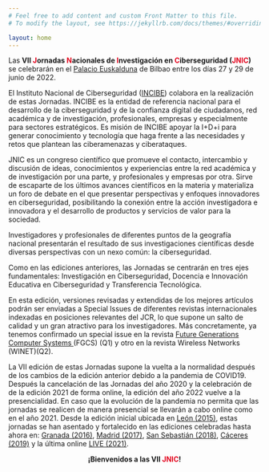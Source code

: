 ```yaml
---
# Feel free to add content and custom Front Matter to this file.
# To modify the layout, see https://jekyllrb.com/docs/themes/#overriding-theme-defaults

layout: home
---
```


<!-- <H2 style="text-align: center; background-color:red; color:white;">INFORMACION</h2> -->
<!-- <H2 style="text-align: center;"><strong><a href="http://doi.org/10.18239/jornadas_2021.34.00" target="_actas">Descarga las Actas JNIC 2021 Live</a></strong></H2> -->
<!-- <H2 style="text-align: center;">
    <strong><a href="{{site.url}}/Actas_JNIC_2021.pdf" target="_actas">Descarga las Actas JNIC 2021 Live</a></strong>
</H2>
<h3 style="text-align: center">
    <a href="https://www.youtube.com/channel/UCp34bSijbcf0xeJk2AI5dCw/videos">
        <img src="https://2021.jnic.es/Logos/youtube_logo.png" style="vertical-align:bottom"/>
        Accede al canal YouTube de las jornadas para ver las sesiones
    </a>
</h3> -->
<p style="text-align: justify;">
</p>
<!-- <h3><strong>Importante: </strong></h3> 
<h4><center>Para conectar a las jornadas consulte el <a href="{{site.url}}/programa">programa</a> y allí encontrará los enlaces a las sesiones</center></h4> -->
<p style="text-align: center; background-color:red; color:white;"></p>

Las <b>VII <span style="color:#e3041e">J</span>ornadas <span style="color:#e3041e">N</span>acionales de <span style="color:#e3041e">I</span>nvestigación en <span style="color:#e3041e">C</span>iberseguridad (<span style="color:#e3041e">JNIC</span>)</b> se celebrarán en el <a href="https://www.euskalduna.eus/es" target="_blank">Palacio Euskalduna</a> de Bilbao entre los días 27 y 29 de junio de 2022. 

El Instituto Nacional de Ciberseguridad (<a href="https://www.incibe.es/" target="_blank">INCIBE</a>) colabora en la realización de estas Jornadas. INCIBE es la entidad de referencia nacional para el desarrollo de la ciberseguridad y de la confianza digital de ciudadanos, red académica y de investigación, profesionales, empresas y especialmente para sectores estratégicos. Es misión de INCIBE apoyar la I+D+i para generar conocimiento y tecnología que haga frente a las necesidades y retos que plantean las ciberamenazas y ciberataques.   


JNIC es un congreso científico que promueve el contacto, intercambio y discusión de ideas, conocimientos y experiencias entre la red académica y de investigación por una parte, y profesionales y empresas por otra. Sirve de escaparte de los últimos avances científicos en la materia y materializa un foro de debate en el que presentar perspectivas y enfoques innovadores en ciberseguridad, posibilitando la conexión entre la acción investigadora e innovadora y el desarrollo de productos y servicios de valor para la sociedad.

Investigadores y profesionales de diferentes puntos de la geografía nacional presentarán el resultado de sus investigaciones científicas desde diversas perspectivas con un nexo común: la ciberseguridad.

Como en las ediciones anteriores, las Jornadas se centrarán en tres ejes fundamentales: Investigación en Ciberseguridad, Docencia e Innovación Educativa en Ciberseguridad y Transferencia Tecnológica.

<!--
En esta edición, como novedad, versiones revisadas y extendidas de los mejores artículos podrán ser enviadas a Special Issues de diferentes revistas internacionales indexadas en posiciones relevantes del JCR, lo que supone un salto de calidad y un gran atractivo para los investigadores. Más concretamente, las versiones extendidas de los mejores artículos podrán enviarse a special issues de revistas indexadas en el JCR en posiciones relevantes tales como [Elsevier Future Generation Computer Science](https://www.journals.elsevier.com/future-generation-computer-systems/call-for-papers/new-modern-and-advanced-digital-forensic-techniques) (F.I.: 4,639), [IEEE Access](http://ieeeaccess.ieee.org/special-sections/emerging-approaches-to-cyber-security/) (F.I.: 3,557), [Entropy MDPI](http://www.mdpi.com/journal/entropy/special_issues/Security_Opp) (F.I.: 2,305), [Applied Sciences MDPI](https://www.mdpi.com/journal/applsci/special_issues/cybersecurity_threats) (F.I.: 1,689), [Future Internet MDPI](https://www.mdpi.com/journal/futureinternet/special_issues/information_systems_security)<sup>1</sup>, [Springer Multimedia Tools and Applications](https://link.springer.com/journal/11042) (F.I.: 1,541), [Springer Journal of Supercomputing](https://link.springer.com/journal/11227) (F.I.: 1,532) y [Springer Telecommunication Systems](https://www.springer.com/business+%26+management/business+information+systems/journal/11235) (F.I.: 1,527).
-->

En esta edición, versiones revisadas y extendidas de los mejores artículos podrán ser enviadas a Special Issues de diferentes revistas internacionales indexadas en posiciones relevantes del JCR, lo que supone un salto de calidad y un gran atractivo para los investigadores. Más concretamente, ya tenemos confirmado un special issue en la revista   <a href="https://www.sciencedirect.com/journal/future-generation-computer-systems/about/call-for-papers#special-issue-on-cybersecurity-in-the-digital-world" target="_blank"> Future Generations Computer Systems </a> (FGCS) (Q1) y otro en la revista Wireless Networks (WINET)(Q2).

<!--[Applied Sciences MDPI](https://www.mdpi.com/journal/applsci/special_issues/Cybersecurity_Opportunities) (Q2) y otro en la revista [electronics MDPI](https://www.mdpi.com/journal/electronics/special_issues/Cybersecurity_defense) (Q2).
-->
                

<!--La VI edición de estas Jornadas suponen la consolidación de las mismas, después de la ilusión despertada en la edición inicial, ubicada en [León (2015)](http://Jornadasciberseguridad.riasc.unileon.es/), las etapas de asentamiento vividas en [Granada (2016)](http://ucys.ugr.es/jnic2016/) y [Madrid (2017)](http://2017.jnic.es/), y el fortalecimiento de las ediciónes anteriores en [San Sebastián (2018)](http://2018.jnic.es/) y [Caceres (2019)](https://2019.jnic.es/). De hecho, la realización de las JNIC 2021 LIVE de forma online demuestran la capacidad de las jornadas para reinventarse y adaptarse a un modelo online en el contexto de la pandemia de COVID19 con el espiritu de poder seguir celebrándose con la mayor normalidad posible.

-->
La VII edición de estas Jornadas supone la vuelta a la normalidad después de los cambios de la edición anterior debido a la pandemia de COVID19. Después la cancelación de las Jornadas del año 2020 y la celebración de de la edición 2021 de forma online, la edición del año 2022 vuelve a la presencialidad. En caso que la evolución de la pandemia no permita que las jornadas se realicen de manera presencial se llevarán a cabo online como en el año 2021. Desde la edición inicial ubicada en <a href="http://Jornadasciberseguridad.riasc.unileon.es/" target="_blank">León (2015)</a>, estas jornadas se han asentado y fortalecido en las ediciones celebradas hasta ahora en: <a href="http://ucys.ugr.es/jnic2016/" target="_blank">Granada (2016)</a>, <a href="http://2017.jnic.es/" target="_blank">Madrid (2017)</a>, <a href="http://2018.jnic.es/" target="_blank">San Sebastián (2018)</a>, <a href="http://2019.jnic.es/" target="_blank">Cáceres (2019)</a> y la última online <a href="http://2021.jnic.es/" target="_blank">LIVE (2021)</a>.

<p style="text-align: center;"><b>¡Bienvenidos a las VII <span style="color:#e3041e">JNIC</span>!</b></p>

